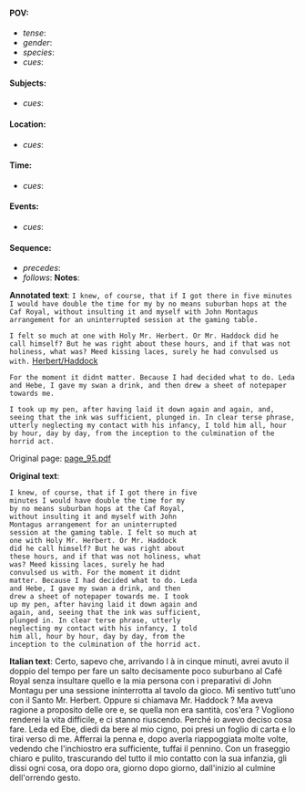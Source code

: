 #### POV: 
  - *tense*:
  - *gender*:
  - *species*:
  - *cues*:
#### Subjects:
  - *cues*:
#### Location:
  - *cues*:
#### Time:
  - *cues*:
#### Events:
  - *cues*:
#### Sequence:
  - *precedes*: 
  - *follows*:
**Notes**:


**Annotated text**:
`I knew, of course, that if I got there in five minutes I would have double the time for my by no means suburban hops at the Caf Royal, without insulting it and myself with John Montagus arrangement for an uninterrupted session at the gaming table.`

`I felt so much at one with Holy Mr. Herbert. Or Mr. Haddock did he call himself? But he was right about these hours, and if that was not holiness, what was? Meed kissing laces, surely he had convulsed us with.` [Herbert/Haddock](https://en.wikipedia.org/wiki/A._P._Herbert)

`For the moment it didnt matter. Because I had decided what to do. Leda and Hebe, I gave my swan a drink, and then drew a sheet of notepaper towards me.`

`I took up my pen, after having laid it down again and again, and, seeing that the ink was sufficient, plunged in. In clear terse phrase, utterly neglecting my contact with his infancy, I told him all, hour by hour, day by day, from the inception to the culmination of the horrid act.`

Original page:
[page_95.pdf](https://github.com/vigji/cainjb/blob/main/source_material/pages/page_95.pdf)

**Original text**:
```
I knew, of course, that if I got there in five 
minutes I would have double the time for my 
by no means suburban hops at the Caf Royal, 
without insulting it and myself with John 
Montagus arrangement for an uninterrupted 
session at the gaming table. I felt so much at 
one with Holy Mr. Herbert. Or Mr. Haddock 
did he call himself? But he was right about 
these hours, and if that was not holiness, what 
was? Meed kissing laces, surely he had 
convulsed us with. For the moment it didnt 
matter. Because I had decided what to do. Leda 
and Hebe, I gave my swan a drink, and then 
drew a sheet of notepaper towards me. I took 
up my pen, after having laid it down again and 
again, and, seeing that the ink was sufficient, 
plunged in. In clear terse phrase, utterly 
neglecting my contact with his infancy, I told 
him all, hour by hour, day by day, from the 
inception to the culmination of the horrid act. 
```

**Italian text**:
Certo, sapevo che, arrivando l à in cinque minuti, avrei avuto il doppio del tempo per fare un salto decisamente poco suburbano al Café Royal senza insultare quello e la mia persona con i preparativi di John Montagu per una sessione ininterrotta al tavolo da gioco. Mi sentivo tutt'uno con il Santo Mr. Herbert. Oppure si chiamava Mr. Haddock ? Ma aveva ragione a proposito delle ore e, se quella non era santità, cos'era ? Vogliono renderei la vita difficile, e ci stanno riuscendo. Perché io avevo deciso cosa fare. Leda ed Ebe, diedi da bere al mio cigno, poi presi un foglio di carta e lo tirai verso di me. Afferrai la penna e, dopo averla riappoggiata molte volte, vedendo che l'inchiostro era sufficiente, tuffai il pennino. Con un fraseggio chiaro e pulito, trascurando del tutto il mio contatto con la sua infanzia, gli dissi ogni cosa, ora dopo ora, giorno dopo giorno, dall'inizio al culmine dell'orrendo gesto.
